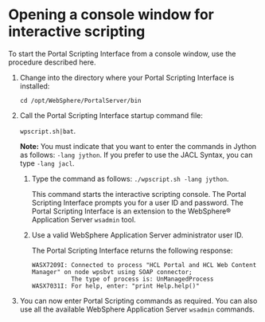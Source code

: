 # Opening a console window for interactive scripting

To start the Portal Scripting Interface from a console window, use the procedure described here.

1.  Change into the directory where your Portal Scripting Interface is installed:

    `cd /opt/WebSphere/PortalServer/bin`

2.  Call the Portal Scripting Interface startup command file:

    `wpscript.sh|bat`.

    **Note:** You must indicate that you want to enter the commands in Jython as follows: `-lang jython`. If you prefer to use the JACL Syntax, you can type `-lang jacl`.

    1.  Type the command as follows: `./wpscript.sh -lang jython`.

        This command starts the interactive scripting console. The Portal Scripting Interface prompts you for a user ID and password. The Portal Scripting Interface is an extension to the WebSphere® Application Server `wsadmin` tool.

    2.  Use a valid WebSphere Application Server administrator user ID.

        The Portal Scripting Interface returns the following response:

        ```
        WASX7209I: Connected to process "HCL Portal and HCL Web Content Manager" on node wpsbvt using SOAP connector;  
                   The type of process is: UnManagedProcess
        WASX7031I: For help, enter: "print Help.help()"
        
        ```

3.  You can now enter Portal Scripting commands as required. You can also use all the available WebSphere Application Server `wsadmin` commands.



